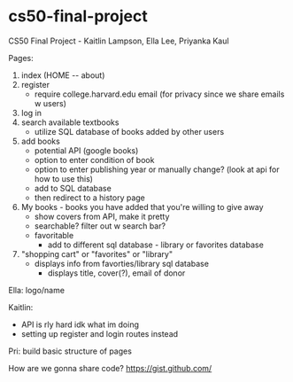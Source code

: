 # cs50-final-project
CS50 Final Project - Kaitlin Lampson, Ella Lee, Priyanka Kaul

Pages:
1. index (HOME -- about)
2. register
    - require college.harvard.edu email (for privacy since we share emails w users)
3. log in
4. search available textbooks
    - utilize SQL database of books added by other users
5. add books
    - potential API (google books)
    - option to enter condition of book
    - option to enter publishing year or manually change? (look at api for how to use this)
    - add to SQL database
    - then redirect to a history page
6. My books - books you have added that you're willing to give away
    - show covers from API, make it pretty
    - searchable? filter out w search bar?
    - favoritable 
        - add to different sql database - library or favorites database
7. "shopping cart" or "favorites" or "library"
    - displays info from favorties/library sql database
        - displays title, cover(?), email of donor 

Ella: logo/name

Kaitlin:
- API is rly hard idk what im doing
- setting up register and login routes instead

Pri: build basic structure of pages 


How are we gonna share code? https://gist.github.com/ 
